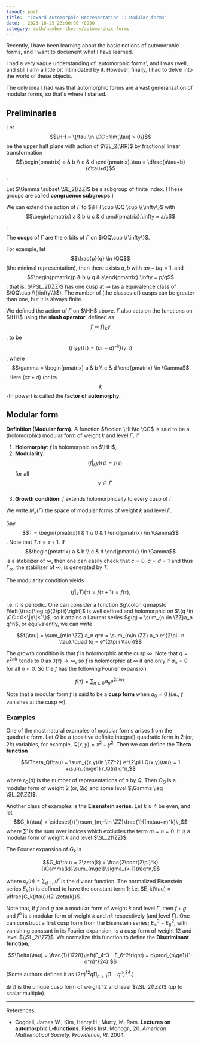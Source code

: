 ```yaml
---
layout: post
title:  "Toward Automorphic Representation 1: Modular forms"
date:   2023-10-25 23:00:00 +0900
category: math/number-theory/automorphic-forms
---
```


Recently, I have been learning about the basic notions of automorphic forms, and I want to document what I have learned.

I had a very vague understanding of 'automorphic forms', and I was (well, and still I am) a little bit intimidated by it. However, finally, I had to delve into the world of these objects. 

The only idea I had was that automorphic forms are a vast generalization of modular forms, so that's where I started.

## Preliminaries
Let $$\HH = \{\tau \in \CC : \Im(\tau) > 0\}$$ be the upper half plane with action of $\SL_2(\RR)$ by fractional linear transformation $$\begin{pmatrix} a & b \\ c & d \end{pmatrix}.\tau = \dfrac{a\tau+b}{c\tau+d}$$. 

Let $\Gamma \subset \SL_2(\ZZ)$ be a subgroup of finite index. (These groups are called **congruence subgroups**.) 

We can extend the action of $\Gamma$ to $\HH \cup \QQ \cup \{\infty\}$ with $$\begin{pmatrix} a & b \\ c & d \end{pmatrix}.\infty = a/c$$.

The **cusps** of $\Gamma$ are the orbits of $\Gamma$ on $\QQ\cup \{\infty\}$. 

For example, let $$\frac{p}{q} \in \QQ$$ (the minimal representation), then there exists $a, b$ with $ap-bq =1$, and $$\begin{pmatrix}p & b \\ q & a\end{pmatrix}.\infty = p/q$$; that is, $\PSL_2(\ZZ)$ has one cusp at $\infty$ (as a equivalence class of $\QQ\cup \\{\infty\\}$). The number of (the classes of) cusps can be greater than one, but it is always finite.

We defined the action of $\Gamma$ on $\HH$ above. $\Gamma$ also acts on the functions on $\HH$ using the **slash operator**, defined as $$f\mapsto f\mid_k\gamma$$, to be $$(f\mid_k \gamma)(\tau) = (c\tau+d)^{-k}f(\gamma.\tau)$$, where $$\gamma = \begin{pmatrix} a & b \\ c & d \end{pmatrix} \in \Gamma$$. Here $(c\tau+d)$ (or its $$k$$-th power) is called the **factor of automorphy**.

## Modular form
**Definition (Modular form).** 
A function $f\colon \HH\to \CC$ is said to be a (holomorphic) modular form of weight $k$ and level $\Gamma$, if
1. **Holomorphy**:
    $f$ is holomorphic on $\HH$, 
2. **Modularity**:
    $$(f|_k\gamma)(\tau) = f(\tau)$$ for all $$\gamma \in \Gamma$$,
3. **Growth condition**:
    $f$ extends holomorphically to every cusp of $\Gamma$.

We write $M_k(\Gamma)$ the space of modular forms of weight $k$ and level $\Gamma$.

Say $$T = \begin{pmatrix}1 & 1 \\ 0 & 1 \end{pmatrix} \in \Gamma$$. Note that $T.\tau = \tau+1$. If $$\begin{pmatrix} a & b \\ c & d \end{pmatrix} \in \Gamma$$ is a stabilizer of $\infty$, then one can easily check that $c=0$, $a=d=1$ and thus $\Gamma_\infty$, the stabilizer of $\infty$, is generated by $T$.

The modularity condition yields 

$$(f|_k T)(\tau) = f(\tau+1) = f(\tau),$$

i.e. it is periodic. One can consider a function $g\colon q\mapsto f\left(\frac{\log q}{2\pi i}\right)$ is well defined and holomorphic on $\{q \in \CC : 0<\|q\|<1\}$, so it attains a Laurent series $g(q) = \sum_{n \in \ZZ}a_n q^n$, or equivalently, we can write 

$$f(\tau) = \sum_{n\in \ZZ} a_n q^n = \sum_{n\in \ZZ} a_n e^{2\pi i n \tau}.\quad (q = e^{2\pi i \tau})$$ 

The growth condition is that $f$ is holomorphic at the cusp $\infty$. Note that $q=e^{2\pi i \tau}$ tends to $0$ as $\Im(\tau) \to \infty$, so $f$ is holomorphic at $\infty$ if and only if $a_n = 0$ for all $n<0$. So the $f$ has the following Fourier expansion 

$$f(\tau) =  \sum_{n\ge0} a_n e^{2\pi i n \tau}.$$ 

Note that a modular form $f$ is said to be a **cusp form** when $a_0=0$ (i.e., $f$ vanishes at the cusp $\infty$).

### Examples
One of the most natural examples of modular forms arises from the quadratic form. Let $Q$ be a (positive definite integral) quadratic form in $2$ (or, $2k$) variables, for example, $Q(x,y) = x^2+y^2$. Then we can define the **Theta function** 

$$\Theta_Q(\tau) = \sum_{(x,y)\in \ZZ^2} e^{2\pi i Q(x,y)\tau} = 1 +\sum_{n\ge1} r_Q(n) q^n,$$

where $r_Q(n)$ is the number of representations of $n$ by $Q$. Then $\Theta_Q$ is a modular form of weight $2$ (or, $2k$) and some level $\Gamma \leq \SL_2(\ZZ)$.

Another class of examples is the **Eisenstein series**. Let $k\ge4$ be even, and let $$G_k(\tau) = \sideset{}{'}\sum_{m,n\in \ZZ}\frac{1}{(m\tau+n)^k}\ ,$$ where $\sum'$ is the sum over indices which excludes the term $m=n=0$. It is a modular form of weight $k$ and level $\SL_2(\ZZ)$.

The Fourier expansion of $G_k$ is 

$$G_k(\tau) = 2\zeta(k) + \frac{2\cdot(2\pi)^k}{\Gamma(k)}\sum_{n\ge1}\sigma_{k-1}(n)q^n,$$

where $\sigma_{r}(n) = \sum_{d\mid n}d^{r}$ is the divisor function. The normalized Eisenstein series $E_k(\tau)$ is defined to have the constant term $1$; i.e. $E_k(\tau) = \dfrac{G_k(\tau)}{2 \zeta(k)}$. 

Note that, if $f$ and $g$ are a modular form of weight $k$ and level $\Gamma$, then $f+g$ and $f^n$ is a modular form of weight $k$ and $nk$ respectively (and level $\Gamma$). One can construct a first cusp form from the Eisenstein series; $E_4^3 - E_6^2$, with vanishing constant in its Fourier expansion, is a cusp form of weight $12$ and level $\\SL_2(\ZZ)$. We normalize this function to define the **Discriminant function**,

$$\Delta(\tau) = \frac{1}{1728}\left(E_4^3 - E_6^2\right) = q\prod_{n\ge1}(1-q^n)^{24}.$$

(Some authors defines it as $(2\pi)^{12}q\prod_{n\ge1}(1-q^n)^{24}$.)

$\Delta(\tau)$ is the unique cusp form of weight $12$ and level $\\SL_2(\ZZ)$ (up to scalar multiple).

---
References:
- Cogdell, James W.; Kim, Henry H.; Murty, M. Ram. **Lectures on automorphic L-functions**. Fields Inst. Monogr., 20. *American Mathematical Society, Providence, RI*, 2004.